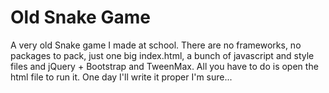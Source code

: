 # Old Snake Game
A very old Snake game I made at school. There are no frameworks, no packages to pack, just one big index.html, a bunch of javascript and style files and jQuery + Bootstrap and TweenMax. All you have to do is open the html file to run it.
One day I'll write it proper I'm sure...
